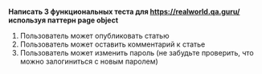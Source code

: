 **Написать 3 функциональных теста для https://realworld.qa.guru/  используя паттерн page object**

1. Пользователь может опубликовать статью
2. Пользователь может оставить комментарий к статье
3. Пользователь может изменить пароль (не забудьте проверить, что можно залогиниться с новым паролем)